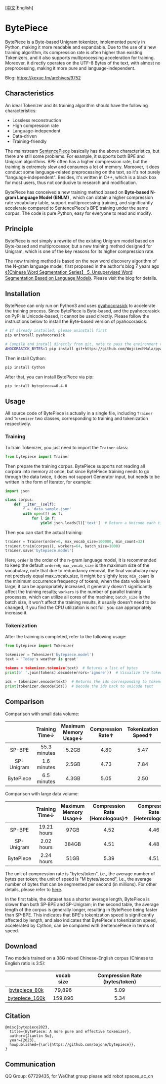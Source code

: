 [[中文](https://github.com/bojone/bytepiece/blob/main/README.md)|English]

# BytePiece
BytePiece is a Byte-based Unigram tokenizer, implemented purely in Python, making it more readable and expandable. Due to the use of a new training algorithm, its compression rate is often higher than existing Tokenizers, and it also supports multiprocessing acceleration for training. Moreover, it directly operates on the UTF-8 Bytes of the text, with almost no preprocessing, making it more pure and language-independent.

Blog: https://kexue.fm/archives/9752

## Characteristics

An ideal Tokenizer and its training algorithm should have the following characteristics:
- Lossless reconstruction
- High compression rate
- Language-independent
- Data-driven
- Training-friendly

The mainstream [SentencePiece](https://github.com/google/sentencepiece) basically has the above characteristics, but there are still some problems. For example, it supports both BPE and Unigram algorithms. BPE often has a higher compression rate, but the training is extremely slow and consumes a lot of memory. Moreover, it does conduct some language-related preprocessing on the text, so it's not purely "language-independent". Besides, it's written in C++, which is a black box for most users, thus not conducive to research and modification.

BytePiece has conceived a new training method based on **Byte-based N-gram Language Model (BNLM)** , which can obtain a higher compression rate vocabulary table, support multiprocessing training, and significantly accelerate compared to SentencePiece's BPE training under the same corpus. The code is pure Python, easy for everyone to read and modify.

## Principle

BytePiece is not simply a rewrite of the existing Unigram model based on Byte-based and multiprocessor, but a new training method designed for Unigram, which is one of the key reasons for its higher compression rate.

The new training method is based on the new word discovery algorithm of the N-gram language model, first proposed in the author's blog 7 years ago [《【Chinese Word Segmentation Series】 5. Unsupervised Word Segmentation Based on Language Model》](https://kexue.fm/archives/3956). Please visit the blog for details.

## Installation

BytePiece can only run on Python3 and uses [pyahocorasick](https://github.com/WojciechMula/pyahocorasick) to accelerate the training process. Since BytePiece is Byte-based, and the pyahocorasick on PyPi is Unicode-based, it cannot be used directly. Please follow the instructions below to install the Byte-based version of pyahocorasick:
```bash
# If already installed, please uninstall first
pip uninstall pyahocorasick

# Compile and install directly from git, note to pass the environment variable AHOCORASICK_BYTES
AHOCORASICK_BYTES=1 pip install git+https://github.com/WojciechMula/pyahocorasick.git
```
Then install Cython:
```bash
pip install Cython
```
After that, you can install BytePiece via pip:
```bash
pip install bytepiece==0.4.0
```

## Usage

All source code of BytePiece is actually in a single file, including `Trainer` and `Tokenizer` two classes, corresponding to training and tokenization respectively.

### Training

To train Tokenizer, you just need to import the `Trainer` class:
```python
from bytepiece import Trainer
```
Then prepare the training corpus. BytePiece supports not reading all corpora into memory at once, but since BytePiece training needs to go through the data twice, it does not support Generator input, but needs to be written in the form of Iterator, for example:
```python
import json

class corpus:
    def __iter__(self):
        f = 'data_sample.json'
        with open(f) as f:
            for l in f:
                yield json.loads(l)['text']  # Return a Unicode each time
```
Then you can start the actual training:
```python
trainer = Trainer(order=6, max_vocab_size=100000, min_count=32)
trainer.train(corpus(), workers=64, batch_size=1000)
trainer.save('bytepiece.model')
```
Here, `order` is the order of the n-gram language model, it is recommended to keep the default `order=6`; `max_vocab_size` is the maximum size of the vocabulary, note that due to redundancy removal, the final vocabulary may not precisely equal max_vocab_size, it might be slightly less; `min_count` is the minimum occurrence frequency of tokens, when the data volume is large, it can be appropriately increased, it generally doesn't significantly affect the training results; `workers` is the number of parallel training processes, which can utilize all cores of the machine; `batch_size` is the batch size, it won't affect the training results, it usually doesn't need to be changed, if you find the CPU utilization is not full, you can appropriately increase it.

### Tokenization

After the training is completed, refer to the following usage:
```python
from bytepiece import Tokenizer

tokenizer = Tokenizer('bytepiece.model')
text = 'Today's weather is great'

tokens = tokenizer.tokenize(text)  # Returns a list of bytes
print(b' '.join(tokens).decode(errors='ignore'))  # Visualize the tokenization result

ids = tokenizer.encode(text)  # Returns the ids corresponding to tokens
print(tokenizer.decode(ids))  # Decode the ids back to unicode text
```

## Comparison

Comparison with small data volume:

|  | Training Time↓ | Maximum Memory Usage↓ | Compression Rate↑ | Tokenization Speed↑ |
| :----: | :----: | :----: | :----: | :----: |
| SP-BPE | 55.3 minutes | 5.2GB | 4.80 | 5.47 |
| SP-Unigram | 1.6 minutes | 2.5GB | 4.73 | 7.84 |
| BytePiece | 6.5 minutes | 4.3GB | 5.05 | 2.50 |

Comparison with large data volume:

|  | Training Time↓ | Maximum Memory Usage↓ | Compression Rate (Homologous)↑ | Compression Rate (Heterologous)↑ | Tokenization Speed↑ |
| :----: | :----: | :----: | :----: | :----: | :----: |
| SP-BPE | 19.21 hours | 97GB | 4.52 | 4.46 | 1.27 |
| SP-Unigram | 2.02 hours | 384GB | 4.51 | 4.48 | 5.55 |
| BytePiece | 2.24 hours | 51GB | 5.39 | 4.51 | 1.92 |

The unit of compression rate is "bytes/token", i.e., the average number of bytes per token; the unit of speed is "M bytes/second", i.e., the average number of bytes that can be segmented per second (in millions). For other details, please refer to [here](https://kexue.fm/archives/9752#%E6%95%88%E6%9E%9C%E6%B5%8B%E8%AF%95).

In the first table, the dataset has a shorter average length, BytePiece is slower than both SP-BPE and SP-Unigram; in the second table, the average length of the corpus is generally longer, resulting in BytePiece being faster than SP-BPE. This indicates that BPE's tokenization speed is significantly affected by length, and also indicates that BytePiece's tokenization speed, accelerated by Cython, can be compared with SentencePiece in terms of speed.

## Download

Two models trained on a 38G mixed Chinese-English corpus (Chinese to English ratio is 3:5):

|  | vocab size | Compression Rate (bytes/token) |
| :----: | :----: | :----: |
| [bytepiece_80k](https://github.com/bojone/bytepiece/blob/main/models/bytepiece_80k.zip) | 79,896 | 5.09 |
| [bytepiece_160k](https://github.com/bojone/bytepiece/blob/main/models/bytepiece_160k.zip) | 159,896 | 5.34 |

## Citation

```
@misc{bytepiece2023,
  title={BytePiece: A more pure and effective tokenizer},
  author={Jianlin Su},
  year={2023},
  howpublished={\url{https://github.com/bojone/bytepiece}},
}
```

## Communication
QQ Group: 67729435, for WeChat group please add robot spaces_ac_cn
